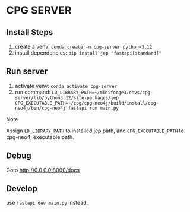 # CPG SERVER

## Install Steps

1. create a venv: `conda create -n cpg-server python=3.12`
2. install dependencies: `pip install jep "fastapi[standard]"`

## Run server

1. activate venv: `conda activate cpg-server`
2. run command: `LD_LIBRARY_PATH=~/miniforge3/envs/cpg-server/lib/python3.12/site-packages/jep CPG_EXECUTABLE_PATH=~/cpg/cpg-neo4j/build/install/cpg-neo4j/bin/cpg-neo4j fastapi run main.py`

> [!NOTE]
> Assign `LD_LIBRARY_PATH` to installed jep path, and `CPG_EXECUTABLE_PATH` to cpg-neo4j executable path.

## Debug

Goto <http://0.0.0.0:8000/docs>

## Develop

use `fastapi dev main.py` instead.